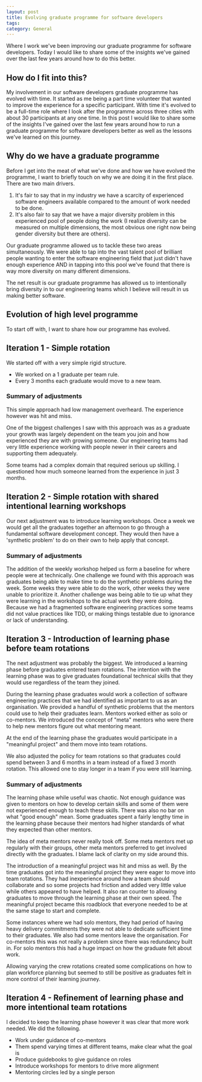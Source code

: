```yaml
---
layout: post
title: Evolving graduate programme for software developers
tags: 
category: General
---
```

Where I work we've been improving our graduate programme for software developers. Today I would like to share some of the insights we've gained over the last few years around how to do this better.

## How do I fit into this?

My involvement in our software developers graduate programme has evolved with time. It started as me being a part time volunteer that wanted to improve the experience for a specific participant. With time it's evolved to be a full-time role where I look after the programme across three cities with about 30 participants at any one time. In this post I would like to share some of the insights I've gained over the last few years around how to run a graduate programme for software developers better as well as the lessons we've learned on this journey.

## Why do we have a graduate programme

Before I get into the meat of what we've done and how we have evolved the programme, I want to briefly touch on why we are doing it in the first place. There are two main drivers.

1) It's fair to say that in my industry we have a scarcity of experienced software engineers available compared to the amount of work needed to be done.  
2) It's also fair to say that we have a major diversity problem in this experienced pool of people doing the work (I realize diversity can be measured on multiple dimensions, the most obvious one right now being gender diversity but there are others).  

Our graduate programme allowed us to tackle these two areas simultaneously. We were able to tap into the vast talent pool of brilliant people wanting to enter the software engineering field that just didn't have enough experience AND in tapping into this pool we've found that there is way more diversity on many different dimensions. 

The net result is our graduate programme has allowed us to intentionally bring diversity in to our engineering teams which I believe will result in us making better software.

## Evolution of high level programme

To start off with, I want to share how our programme has evolved.

## Iteration 1 - Simple rotation 

We started off with a very simple rigid structure. 

* We worked on a 1 graduate per team rule. 
* Every 3 months each graduate would move to a new team. 

### Summary of adjustments

This simple approach had low management overheard. The experience however was hit and miss. 

One of the biggest challenges I saw with this approach was as a graduate your growth was largely dependent on the team you join and how experienced they are with growing someone. Our engineering teams had very little experience working with people newer in their careers and supporting them adequately.

Some teams had a complex domain that required serious up skilling. I questioned how much someone learned from the experience in just 3 months.

## Iteration 2 - Simple rotation with shared intentional learning workshops

Our next adjustment was to introduce learning workshops. Once a week we would get all the graduates together an afternoon to go through a fundamental software development concept. They would then have a 'synthetic problem' to do on their own to help apply that concept. 

### Summary of adjustments

The addition of the weekly workshop helped us form a baseline for where people were at technically. One challenge we found with this approach was graduates being able to make time to do the synthetic problems during the week. Some weeks they were able to do the work, other weeks they were unable to prioritize it. Another challenge was being able to tie up what they were learning in the workshops to the actual work they were doing. Because we had a fragmented software engineering practices some teams did not value practices like TDD, or making things testable due to ignorance or lack of understanding.

## Iteration 3 - Introduction of learning phase before team rotations

The next adjustment was probably the biggest. We introduced a learning phase before graduates entered team rotations. The intention with the learning phase was to give graduates foundational technical skills that they would use regardless of the team they joined. 

During the learning phase graduates would work a collection of software engineering practices that we had identified as important to us as an organisation. We provided a handful of synthetic problems that the mentors could use to help their graduates learn. Mentors worked either as solo or co-mentors. We introduced the concept of "meta" mentors who were there to help new mentors figure out what mentoring meant.

At the end of the learning phase the graduates would participate in a "meaningful project" and them move into team rotations.

We also adjusted the policy for team rotations so that graduates could spend between 3 and 6 months in a team instead of a fixed 3 month rotation. This allowed one to stay longer in a team if you were still learning.

### Summary of adjustments

The learning phase while useful was chaotic. Not enough guidance was given to mentors on how to develop certain skills and some of them were not experienced enough to teach these skills. There was also no bar on what "good enough" mean. Some graduates spent a fairly lengthy time in the learning phase because their mentors had higher standards of what they expected than other mentors. 

The idea of meta mentors never really took off. Some meta mentors met up regularly with their groups, other meta mentors preferred to get involved directly with the graduates. I blame lack of clarity on my side around this.

The introduction of a meaningful project was hit and miss as well. By the time graduates got into the meaningful project they were eager to move into team rotations. They had inexperience around how a team should collaborate and so some projects had friction and added very little value while others appeared to have helped. It also ran counter to allowing graduates to move through the learning phase at their own speed. The meaningful project became this roadblock that everyone needed to be at the same stage to start and complete.

Some instances where we had solo mentors, they had period of having heavy delivery commitments they were not able to dedicate sufficient time to their graduates. We also had some mentors leave the organisation. For co-mentors this was not really a problem since there was redundancy built in. For solo mentors this had a huge impact on how the graduate felt about work.

Allowing varying the crew rotations created some complications on how to plan workforce planning but seemed to still be positive as graduates felt in more control of their learning journey.

## Iteration 4 - Refinement of learning phase and more intentional team rotations

I decided to keep the learning phase however it was clear that more work needed. We did the following.

- Work under guidance of co-mentors
- Them spend varying times at different teams, make clear what the goal is
- Produce guidebooks to give guidance on roles
- Introduce workshops for mentors to drive more alignment
- Mentoring circles led by a single person

